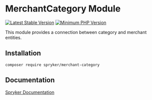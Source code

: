 # MerchantCategory Module
[![Latest Stable Version](https://poser.pugx.org/spryker/merchant-category/v/stable.svg)](https://packagist.org/packages/spryker/merchant-category)
[![Minimum PHP Version](https://img.shields.io/badge/php-%3E%3D%207.4-8892BF.svg)](https://php.net/)

This module provides a connection between category and merchant entities.
## Installation

```
composer require spryker/merchant-category
```

## Documentation

[Spryker Documentation](https://docs.spryker.com)
